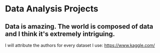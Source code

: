 # Data Analysis Projects

## Data is amazing. The world is composed of data and I think it's extremely intriguing.

I will attribute the authors for every dataset I use: https://www.kaggle.com/
